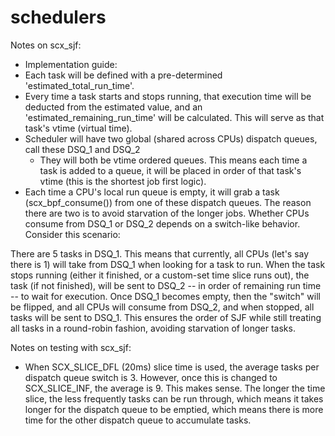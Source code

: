 # schedulers


Notes on scx_sjf:
- Implementation guide:
- Each task will be defined with a pre-determined 'estimated_total_run_time'.
- Every time a task starts and stops running, that execution time will be deducted from the
estimated value, and an 'estimated_remaining_run_time' will be calculated. This will serve
as that task's vtime (virtual time).
- Scheduler will have two global (shared across CPUs) dispatch queues, call these DSQ_1 and DSQ_2
    - They will both be vtime ordered queues. This means each time a task is added to a queue, it will be placed in order of that task's vtime (this is the shortest job first logic).
- Each time a CPU's local run queue is empty, it will grab a task (scx_bpf_consume()) from
one of these dispatch queues. The reason there are two is to avoid starvation of the longer jobs. Whether CPUs consume from DSQ_1 or DSQ_2 depends on a switch-like behavior. Consider this scenario:

There are 5 tasks in DSQ_1. This means that currently, all CPUs (let's say there is 1) will take from DSQ_1 when looking for a task to run. When the task stops running (either it finished, or a custom-set time slice runs out), the task (if not finished), will be sent to DSQ_2 -- in order of remaining run time -- to wait for execution. Once DSQ_1 becomes empty, then the "switch" will be flipped, and all CPUs will consume from DSQ_2, and when stopped, all tasks will be sent to DSQ_1. This ensures the order of SJF while still treating all tasks in a round-robin fashion, avoiding starvation of longer tasks.

Notes on testing with scx_sjf:
- When SCX_SLICE_DFL (20ms) slice time is used, the average tasks per dispatch queue switch is 3. However, once this is changed to
SCX_SLICE_INF, the average is 9. This makes sense. The longer the time slice, the less frequently tasks can be run through, which
means it takes longer for the dispatch queue to be emptied, which means there is more time for the other dispatch queue to accumulate
tasks.